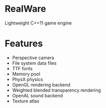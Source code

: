 # RealWare
 
Lightweight C++11 game engine

# Features
- Perspective camera
- File system data files
- TTF fonts
- Memory pool
- PhysX physics
- OpenGL rendering backend
- Weighted blended transparency rendering
- OpenAL sound backend
- Texture atlas

